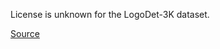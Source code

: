 License is unknown for the LogoDet-3K dataset.

[Source](https://github.com/Wangjing1551/LogoDet-3K-Dataset)